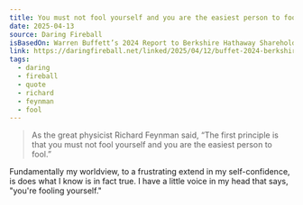 ```yaml
---
title: You must not fool yourself and you are the easiest person to fool
date: 2025-04-13
source: Daring Fireball
isBasedOn: Warren Buffett’s 2024 Report to Berkshire Hathaway Shareholders
link: https://daringfireball.net/linked/2025/04/12/buffet-2024-berkshire-shareholders-letter
tags:
  - daring
  - fireball
  - quote
  - richard
  - feynman
  - fool
---
```

> As the great physicist Richard Feynman said, “The first principle is that you must not fool yourself and you are the easiest person to fool.”

Fundamentally my worldview, to a frustrating extend in my self-confidence, is does what I know is in fact true. I have a little voice in my head that says, "you're fooling yourself." 